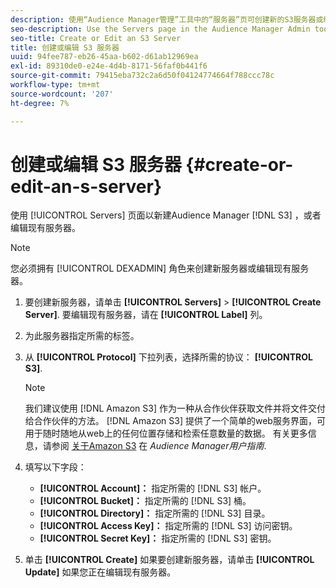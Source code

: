 ```yaml
---
description: 使用“Audience Manager管理”工具中的“服务器”页可创建新的S3服务器或编辑现有服务器。
seo-description: Use the Servers page in the Audience Manager Admin tool to create a new S3 server or to edit an existing server.
seo-title: Create or Edit an S3 Server
title: 创建或编辑 S3 服务器
uuid: 94fee787-eb26-45aa-b602-d61ab12969ea
exl-id: 89310de0-e24e-4d4b-8171-56faf0b441f6
source-git-commit: 79415eba732c2a6d50f04124774664f788ccc78c
workflow-type: tm+mt
source-wordcount: '207'
ht-degree: 7%

---
```


# 创建或编辑 S3 服务器 {#create-or-edit-an-s-server}

使用 [!UICONTROL Servers] 页面以新建Audience Manager [!DNL S3] ，或者编辑现有服务器。

>[!NOTE]
>
>您必须拥有 [!UICONTROL DEXADMIN] 角色来创建新服务器或编辑现有服务器。

1. 要创建新服务器，请单击 **[!UICONTROL Servers]** > **[!UICONTROL Create Server]**. 要编辑现有服务器，请在 **[!UICONTROL Label]** 列。
1. 为此服务器指定所需的标签。
1. 从 **[!UICONTROL Protocol]** 下拉列表，选择所需的协议： **[!UICONTROL S3]**.

   >[!NOTE]
   >
   >我们建议使用 [!DNL Amazon S3] 作为一种从合作伙伴获取文件并将文件交付给合作伙伴的方法。 [!DNL Amazon S3] 提供了一个简单的web服务界面，可用于随时随地从web上的任何位置存储和检索任意数量的数据。 有关更多信息，请参阅 [关于Amazon S3](https://experienceleague.adobe.com/docs/audience-manager/user-guide/reference/amazon-s3.html) 在 *Audience Manager用户指南*.

1. 填写以下字段：

   * **[!UICONTROL Account]：** 指定所需的 [!DNL S3] 帐户。
   * **[!UICONTROL Bucket]：** 指定所需的 [!DNL S3] 桶。
   * **[!UICONTROL Directory]：** 指定所需的 [!DNL S3] 目录。
   * **[!UICONTROL Access Key]：** 指定所需的 [!DNL S3] 访问密钥。
   * **[!UICONTROL Secret Key]：** 指定所需的 [!DNL S3] 密钥。

1. 单击 **[!UICONTROL Create]** 如果要创建新服务器，请单击 **[!UICONTROL Update]** 如果您正在编辑现有服务器。
